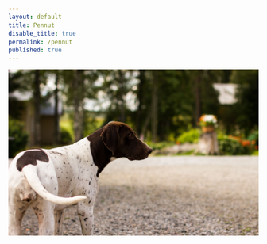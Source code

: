 ```yaml
---
layout: default
title: Pennut
disable_title: true
permalink: /pennut
published: true
---
```


![](/media/IMG_6800.jpg)
